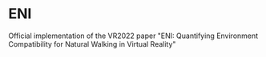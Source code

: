 # ENI
Official implementation of the VR2022 paper "ENI: Quantifying Environment Compatibility for Natural Walking in Virtual Reality"

